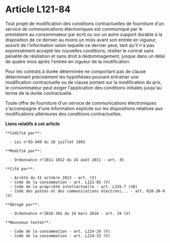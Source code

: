 # Article L121-84

Tout projet de modification des conditions contractuelles de fourniture d'un service de communications électroniques est
communiqué par le prestataire au consommateur par écrit ou sur un autre support durable à la disposition de ce dernier au
moins un mois avant son entrée en vigueur, assorti de l'information selon laquelle ce dernier peut, tant qu'il n'a pas
expressément accepté les nouvelles conditions, résilier le contrat sans pénalité de résiliation et sans droit à
dédommagement, jusque dans un délai de quatre mois après l'entrée en vigueur de la modification.

Pour les contrats à durée déterminée ne comportant pas de clause déterminant précisément les hypothèses pouvant entraîner une
modification contractuelle ou de clause portant sur la modification du prix, le consommateur peut exiger l'application des
conditions initiales jusqu'au terme de la durée contractuelle.

Toute offre de fourniture d'un service de communications électroniques s'accompagne d'une information explicite sur les
dispositions relatives aux modifications ultérieures des conditions contractuelles.

**Liens relatifs à cet article**

	**Codifié par**:

	  - Loi n°93-949 du 26 juillet 1993

	**Modifié par**:

	  - Ordonnance n°2011-1012 du 24 août 2011 - art. 35

	**Cité par**:

	  - Arrêté du 31 octobre 2013 - art. (V)
	  - Code de la consommation - art. L121-85 (V)
	  - Code de la propriété intellectuelle - art. L335-7 (VD)
	  - Code des postes et des communications électroni... - art. R20-30-9 (V)

	**Abrogé par**:

	  - Ordonnance n°2016-301 du 14 mars 2016 - art. 34 (V)

	**Nouveaux textes**:

	  - Code de la consommation - art. L224-29 (V)
	  - Code de la consommation - art. L224-33 (V)
